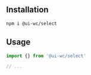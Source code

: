 ## Installation

```sh
npm i @ui-wc/select
```

## Usage

```ts
import {} from '@ui-wc/select'

// ...
```
